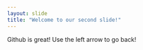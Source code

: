 ```yaml
---
layout: slide
title: "Welcome to our second slide!"
---
```

Github is great! 
Use the left arrow to go back!
